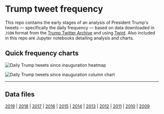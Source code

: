 # Trump tweet frequency

This repo contains the early stages of an analysis of President Trump's tweets — specifically the daily frequency — based on data downloaded in `JSON` format from the [Trump Twitter Archive](http://www.trumptwitterarchive.com/archive) and using [Twint](https://github.com/twintproject/twint). Also included in this repo are Jupyter notebooks detailing analysis and charts.

## Quick frequency charts

![Daily Trump tweets since inauguration heatmap](https://raw.githubusercontent.com/stiles/notebooks/master/trump-tweets/trump_freq_prez_heatmap.png)

![Daily Trump tweets since inauguration column chart](https://raw.githubusercontent.com/stiles/notebooks/master/trump-tweets/trump_freq_prez_bar.png)

---

## Data files

[2019](http://www.trumptwitterarchive.com/data/realdonaldtrump/2019.json) | 
[2018](http://www.trumptwitterarchive.com/data/realdonaldtrump/2018.json) | 
[2017](http://www.trumptwitterarchive.com/data/realdonaldtrump/2017.json) | 
[2016](http://www.trumptwitterarchive.com/data/realdonaldtrump/2016.json) | 
[2015](http://www.trumptwitterarchive.com/data/realdonaldtrump/2015.json) | 
[2014](http://www.trumptwitterarchive.com/data/realdonaldtrump/2014.json) | 
[2013](http://www.trumptwitterarchive.com/data/realdonaldtrump/2013.json) | 
[2012](http://www.trumptwitterarchive.com/data/realdonaldtrump/2012.json) | 
[2011](http://www.trumptwitterarchive.com/data/realdonaldtrump/2011.json) | 
[2010](http://www.trumptwitterarchive.com/data/realdonaldtrump/2010.json) | 
[2009](http://www.trumptwitterarchive.com/data/realdonaldtrump/2009.json)
